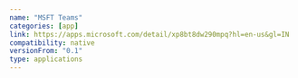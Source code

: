 ```yaml
---
name: "MSFT Teams"
categories: [app]
link: https://apps.microsoft.com/detail/xp8bt8dw290mpq?hl=en-us&gl=IN
compatibility: native
versionFrom: "0.1"
type: applications
---
```


